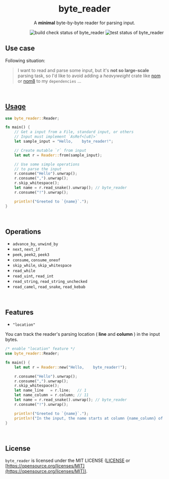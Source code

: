 <h1 align="center">byte_reader</h1>
<p align="center">A <strong>minimal</strong> byte-by-byte reader for parsing input.</p>

<div align="right">
    <img alt="build check status of byte_reader" src="https://github.com/kana-rus/byte_reader/actions/workflows/check.yml/badge.svg"/>
    <img alt="test status of byte_reader" src="https://github.com/kana-rus/byte_reader/actions/workflows/test.yml/badge.svg"/>
</div>

## Use case
Following situation:

> I want to read and parse some input, but it's **not so large-scale** parsing task, so I'd like to avoid adding a *heavyweight* crate like [nom](https://crates.io/crates/nom) or [nom8](https://crates.io/crates/nom8) to my `dependencies` ...

<br/>

<h2><a href="https://github.com/kana-rus/byte_reader/blob/main/examples/usage.rs">Usage</a></h2>

```rust
use byte_reader::Reader;

fn main() {
    // Get a input from a File, standard input, or others
    // Input must implement `AsRef<[u8]>`
    let sample_input = "Hello,    byte_reader!";

    // Create mutable `r` from input
    let mut r = Reader::from(sample_input);

    // Use some simple operations
    // to parse the input
    r.consume("Hello").unwrap();
    r.consume(",").unwrap();
    r.skip_whitespace();
    let name = r.read_snake().unwrap(); // byte_reader
    r.consume("!").unwrap();

    println!("Greeted to `{name}`.");
}
```

<br/>

## Operations
- `advance_by`, `unwind_by`
- `next`, `next_if`
- `peek`, `peek2`, `peek3`
- `consume`, `consume_oneof`
- `skip_while`, `skip_whitespace`
- `read_while`
- `read_uint`, `read_int`
- `read_string`, `read_string_unchecked`
- `read_camel`, `read_snake`, `read_kebab`

<br/>

## Features
- `"location"`

You can track the reader's parsing location ( **line** and **column** ) in the input bytes.

```rust
/* enable "location" feature */
use byte_reader::Reader;

fn main() {
    let mut r = Reader::new("Hello,    byte_reader!");

    r.consume("Hello").unwrap();
    r.consume(",").unwrap();
    r.skip_whitespace();
    let name_line   = r.line;   // 1
    let name_column = r.column; // 11
    let name = r.read_snake().unwrap(); // byte_reader
    r.consume("!").unwrap();

    println!("Greeted to `{name}`.");
    println!("In the input, the name starts at column {name_column} of line {name_line}");
}
```

<br/>

## License
`byte_reader` is licensed under the MIT LICENSE ([LICENSE](https://github.com/kana-rus/byte_reader/blob/main/LICENSE-MIT) or [https://opensource.org/licenses/MIT](https://opensource.org/licenses/MIT)).
